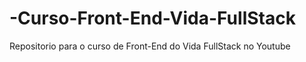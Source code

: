# -Curso-Front-End-Vida-FullStack
Repositorio para o curso de Front-End do Vida FullStack no Youtube
